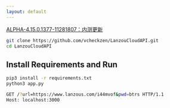 ```yaml
---
layout: default
---
```


[ALPHA-4.15.0.1377-11281807：内测更新](https://www.lanzous.com/tp/i7nrn8d)  
```bash
git clone https://github.com/vcheckzen/LanzouCloudAPI.git
cd LanzouCloudAPI
```

## Install Requirements and Run

```bash
pip3 install -r requirements.txt
python3 app.py
```

```bash  
GET /?url=https://www.lanzous.com/i44mvof&pwd=btrs HTTP/1.1  
Host: localhost:3000
```  
